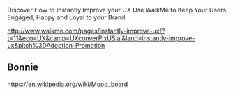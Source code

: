 
<!--
-->

Discover How to Instantly Improve your UX
Use WalkMe to Keep Your Users Engaged, Happy and Loyal to your Brand

http://www.walkme.com/pages/instantly-improve-ux/?t=11&eco=UX&camp=UXconverPixUSlal&land=instantly-improve-ux&pitch%3DAdoption-Promotion

Bonnie
-------

https://en.wikipedia.org/wiki/Mood_board

<!-- vim: set autoindent expandtab sw=4 syntax=markdown: -->
